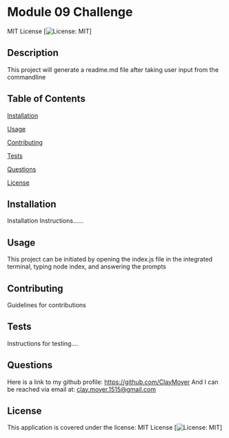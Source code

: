 # Module 09 Challenge
MIT License [![License: MIT](https://img.shields.io/badge/License-MIT-yellow.svg)]
## Description
This project will generate a readme.md file after taking user input from the commandline
## Table of Contents
[Installation](#Installation)

[Usage](#Usage)

[Contributing](#Contribution)

[Tests](#Tests)

[Questions](#Questions)

[License](#License)

## Installation
Installation Instructions......

## Usage
This project can be initiated by opening the index.js file in the integrated terminal, typing node index, and answering the prompts

## Contributing
Guidelines for contributions

## Tests
Instructions for testing....

## Questions
Here is a link to my github profile: https://github.com/ClayMoyer
And I can be reached via email at: clay.moyer.1515@gmail.com

## License
This application is covered under the license: MIT License [![License: MIT](https://img.shields.io/badge/License-MIT-yellow.svg)]